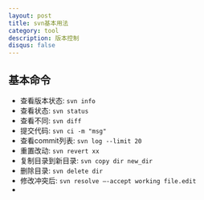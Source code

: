 ```yaml
---
layout: post
title: svn基本用法
category: tool
description: 版本控制
disqus: false
---
```


## 基本命令
* 查看版本状态: `svn info`
* 查看状态: `svn status`
* 查看不同: `svn diff`
* 提交代码: `svn ci -m "msg"`
* 查看commit列表: `svn log --limit 20`
* 重置改动: `svn revert xx`
* 复制目录到新目录: `svn copy dir new_dir`
* 删除目录: `svn delete dir`
* 修改冲突后: `svn resolve –-accept working file.edit`
* 

